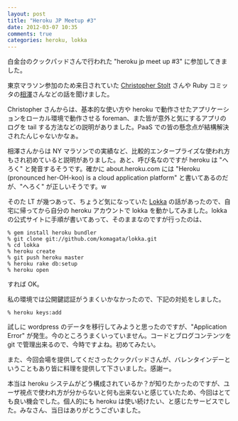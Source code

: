 ```yaml
---
layout: post
title: "Heroku JP Meetup #3"
date: 2012-03-07 10:35
comments: true
categories: heroku, lokka
---
```

白金台のクックパッドさんで行われた "heroku jp meet up #3" に参加してきました。

東京マラソン参加のため来日されていた <a href="http://twitter.com/stolt45">Christopher Stolt</a> さんや Ruby コミッタの<a href="http://twitter.com/ayumin">相澤</a>さんなどの話を聞けました。

Christopher さんからは、基本的な使い方や heroku で動作させたアプリケーションをローカル環境で動作させる foreman、また皆が意外と気にするアプリのログを tail する方法などの説明がありました。PaaS での皆の懸念点が結構解決されたんじゃないかなぁ。

相澤さんからは NY マラソンでの実績など、比較的エンタープライズな使われ方もされ初めていると説明がありました。あと、呼び名なのですが heroku は "へろく" と発音するそうです。確かに about.heroku.com には "Heroku (pronounced her-OH-koo) is a cloud application platform" と書いてあるのだが、"へろく" が正しいそうです。w

そのた LT が幾つあって、ちょうど気になっていた <a href="http://lokka.org/">Lokka</a> の話があったので、自宅に帰ってから自分の heroku アカウントで lokka を動かしてみました。lokka の公式サイトに手順が書いてあって、そのままなのですが行ったのは、

    % gem install heroku bundler
    % git clone git://github.com/komagata/lokka.git
    % cd lokka
    % heroku create
    % git push heroku master
    % heroku rake db:setup
    % heroku open

すれば OK。

私の環境では公開鍵認証がうまくいかなかったので、下記の対処をしました。

    % heroku keys:add

試しに wordpress のデータを移行してみようと思ったのですが、"Application Error" が発生。今のところうまくいっていません。コードとブログコンテンツを git で管理出来るので、今時ですよね。初めてみたい。

また、今回会場を提供してくださったクックパッドさんが、バレンタインデーということもあり皆に料理を提供して下さいました。感謝ー。

本当は heroku システムがどう構成されているか？が知りたかったのですが、ユーザ視点で使われ方が分からないと何も出来ないと感じていたため、今回はとても良い機会でした。個人的にも heroku は使い続けたい、と感じたサービスでした。みなさん、当日はありがとうございました。
